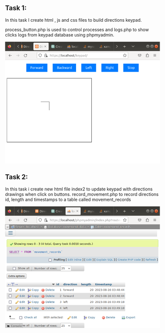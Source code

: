 ## Task 1:

In this task I create html , js and css files to build directions keypad.

process_button.php is used to control processes and logs.php to show clicks logs from keypad database using phpmyadmin.

![keypad_movements](keypad_movements.png)

## Task 2:

In this task i create new html file index2 to update keypad with directions drawings when click on buttons.
record_movement.php to record directions id, length and timestamps to a table called movement_records

![table_records](table_records.png)
